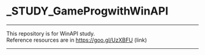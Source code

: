 _STUDY_GameProgwithWinAPI
=========================

---

This repository is for WinAPI study.  
Reference resources are in https://goo.gl/UzXBFU (link)

---
